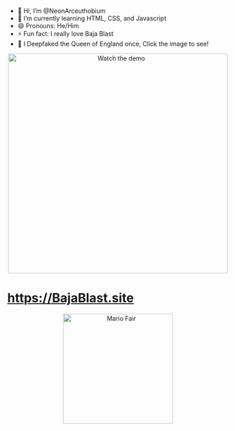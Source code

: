 - 👋 Hi, I’m @NeonArceuthobium
- 🌱 I’m currently learning HTML, CSS, and Javascript
- 😄 Pronouns: He/Him
- ⚡ Fun fact: I really love Baja Blast
- 👀 I Deepfaked the Queen of England once, Click the image to see!
<p align="center">
  <a href="https://www.youtube.com/watch?v=swO7Cup2ag4" target="_blank">
    <img src="https://img.youtube.com/vi/swO7Cup2ag4/0.jpg" alt="Watch the demo" width="500">
  </a>
</p>

# https://BajaBlast.site

<p align="center">
  <img src="https://ssb.wiki.gallery/images/thumb/5/5b/MarioFairSSBM.gif/250px-MarioFairSSBM.gif" alt="Mario Fair" width="250">
</p>

<!---
NeonArceuthobium/NeonArceuthobium is a ✨ special ✨ repository because its `README.md` (this file) appears on your GitHub profile.
You can click the Preview link to take a look at your changes.
--->
